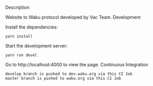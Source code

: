 Description

Website to Waku protocol developed by Vac Team.
Development

Install the dependencies:

```yarn install```

Start the development server:

```yarn run devel```

Go to http://localhost:4000 to view the page.
Continuous Integration

    develop branch is pushed to dev.waku.org via this CI Job
    master branch is pushed to waku.org via this CI Job
